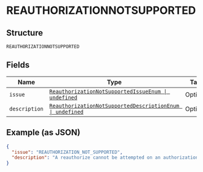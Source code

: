 
# REAUTHORIZATIONNOTSUPPORTED

## Structure

`REAUTHORIZATIONNOTSUPPORTED`

## Fields

| Name | Type | Tags | Description |
|  --- | --- | --- | --- |
| `issue` | [`ReauthorizationNotSupportedIssueEnum \| undefined`](../../doc/models/reauthorization-not-supported-issue-enum.md) | Optional | - |
| `description` | [`ReauthorizationNotSupportedDescriptionEnum \| undefined`](../../doc/models/reauthorization-not-supported-description-enum.md) | Optional | - |

## Example (as JSON)

```json
{
  "issue": "REAUTHORIZATION_NOT_SUPPORTED",
  "description": "A reauthorize cannot be attempted on an authorization_id that is the result of a prior reauthorization or on an authorization made on an Order saved using the `v2/orders/id/save` API."
}
```

